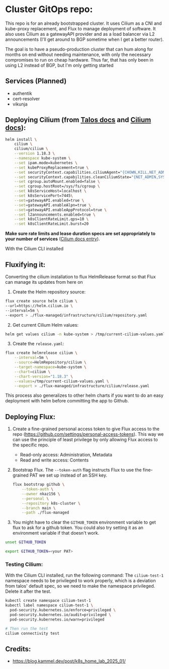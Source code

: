 # Cluster GitOps repo:
This repo is for an already bootstrapped cluster. It uses Cilium as a CNI and kube-proxy replacement, and Flux to manage deployment of software. It also uses Cilium as a gatewayAPI provider and as a load balancer via L2 announcements (I'll get around to BGP sometime when I get a better router).

The goal is to have a pseudo-production cluster that can hum along for months on end without needing maintenance, with only the necessary compromises to run on cheap hardware. Thus far, that has only been in using L2 instead of BGP, but I'm only getting started

## Services (Planned)
- authentik
- cert-resolver
- vikunja



## Deploying Cilium (from [Talos docs](https://docs.siderolabs.com/kubernetes-guides/cni/deploying-cilium) and [Cilium docs](https://docs.cilium.io/en/stable/network/l2-announcements/)):

```bash
helm install \
    cilium \
    cilium/cilium \
    --version 1.18.3 \
    --namespace kube-system \
    --set ipam.mode=kubernetes \
    --set kubeProxyReplacement=true \
    --set securityContext.capabilities.ciliumAgent="{CHOWN,KILL,NET_ADMIN,NET_RAW,IPC_LOCK,SYS_ADMIN,SYS_RESOURCE,DAC_OVERRIDE,FOWNER,SETGID,SETUID}" \
    --set securityContext.capabilities.cleanCiliumState="{NET_ADMIN,SYS_ADMIN,SYS_RESOURCE}" \
    --set cgroup.autoMount.enabled=false \
    --set cgroup.hostRoot=/sys/fs/cgroup \
    --set k8sServiceHost=localhost \
    --set k8sServicePort=7445\
    --set=gatewayAPI.enabled=true \
    --set=gatewayAPI.enableAlpn=true \
    --set=gatewayAPI.enableAppProtocol=true \
    --set l2announcements.enabled=true \
    --set k8sClientRateLimit.qps=10 \
    --set k8sClientRateLimit.burst=20 
```
**Make sure rate limits and lease duration specs are set appropriately to your number of services** ([Cilium docs entry](https://docs.cilium.io/en/stable/network/l2-announcements/#sizing-client-rate-limit)).

With the Cilium CLI installed 

## Fluxifying it:
Converting the cilium installation to flux HelmRelease format so that Flux can manage its updates from here on

1. Create the Helm repository source:
```bash
flux create source helm cilium \
--url=https://helm.cilium.io \
--interval=5m \
--export > ./flux-managed/infrastructure/cilium/repository.yaml
```

2. Get current Cilium Helm values:
```bash
helm get values cilium -n kube-system > /tmp/current-cilium-values.yaml
```

3. Create the `release.yaml`:
```bash
flux create helmrelease cilium \
    --interval=5m \
    --source=HelmRepository/cilium \
    --target-namespace=kube-system \
    --chart=cilium \
    --chart-version="1.18.3" \
    --values=/tmp/current-cilium-values.yaml \
    --export > ./flux-managed/infrastructure/cilium/release.yaml
```

This process also generalizes to other helm charts if you want to do an easy deployment with helm before committing the app to Github.

## Deploying Flux:
1. Create a fine-grained personal access token to give Flux access to the repo (https://github.com/settings/personal-access-tokens). 
This way we can use the principle of least privilege by only allowing Flux access to the specific repo.

    - Read-only access: Administration, Metadata
    - Read and write access: Contents

1. Bootstrap Flux. The `--token-auth` flag instructs Flux to use the fine-grained PAT we set up instead of an SSH key.
    ```bash
    flux bootstrap github \
        --token-auth \
        --owner nkaz156 \
        --personal \
        --repository k8s-cluster \
        --branch main \
        --path ./flux-managed 
    ```

1. You might have to clear the `GITHUB_TOKEN` environment variable to get flux to ask for a github token. You could also try setting it as an environment variable if that doesn't work.

```bash
unset GITHUB_TOKEN
```
```bash
export GITHUB_TOKEN=<your PAT>
```

### Testing Cilium:

With the Cilium CLI installed, run the following command:
The `cilium-test-1` namespace needs to be privileged to work properly, which is a deviation from talos' default spec, so we need to make the namespace privileged. Delete it after the test.
```bash
kubectl create namespace cilium-test-1
kubectl label namespace cilium-test-1 \
  pod-security.kubernetes.io/enforce=privileged \
  pod-security.kubernetes.io/audit=privileged \
  pod-security.kubernetes.io/warn=privileged

# Then run the test
cilium connectivity test
```


## Credits:
 - https://blog.kammel.dev/post/k8s_home_lab_2025_01/
